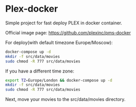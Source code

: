 # Plex-docker

Simple project for fast deploy PLEX in docker container.

Official image page: https://github.com/plexinc/pms-docker

For deploy(with default timezone Europe/Moscow):
```sh
docker-compose up -d
mkdir -f src/data/movies
sudo chmod -R 777 src/data/movies
```

If you have a different time zone:
```sh
export TZ=Europe/London && docker-compose up -d
mkdir -f src/data/movies
sudo chmod -R 777 src/data/movies
```

Next, move your movies to the src/data/movies directory.